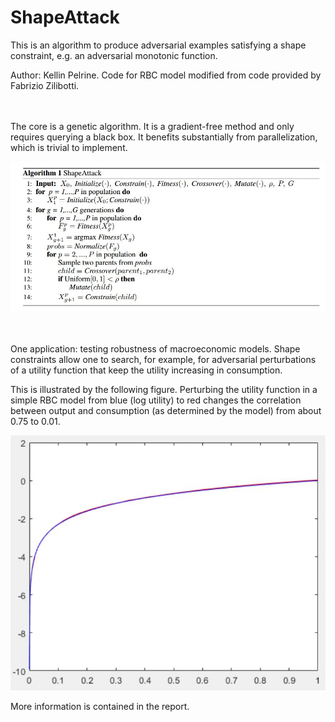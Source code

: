 # ShapeAttack
This is an algorithm to produce adversarial examples satisfying a shape constraint, e.g. an adversarial monotonic function.

Author: Kellin Pelrine. Code for RBC model modified from code provided by Fabrizio Zilibotti.

<br/><br/>
The core is a genetic algorithm. It is a gradient-free method and only requires querying a black box. It benefits substantially from parallelization, which is trivial to implement.

![image](https://github.com/kellinpelrine/ShapeAttack/blob/master/Algorithm.JPG)

<br/><br/>
One application: testing robustness of macroeconomic models. Shape constraints allow one to search, for example, for adversarial perturbations of a utility function that keep the utility increasing in consumption. 

This is illustrated by the following figure. Perturbing the utility function in a simple RBC model from blue (log utility) to red changes the correlation between output and consumption (as determined by the model) from about 0.75 to 0.01. 

![image](https://github.com/kellinpelrine/ShapeAttack/blob/master/Utility_Perturbation.JPG)

More information is contained in the report.

